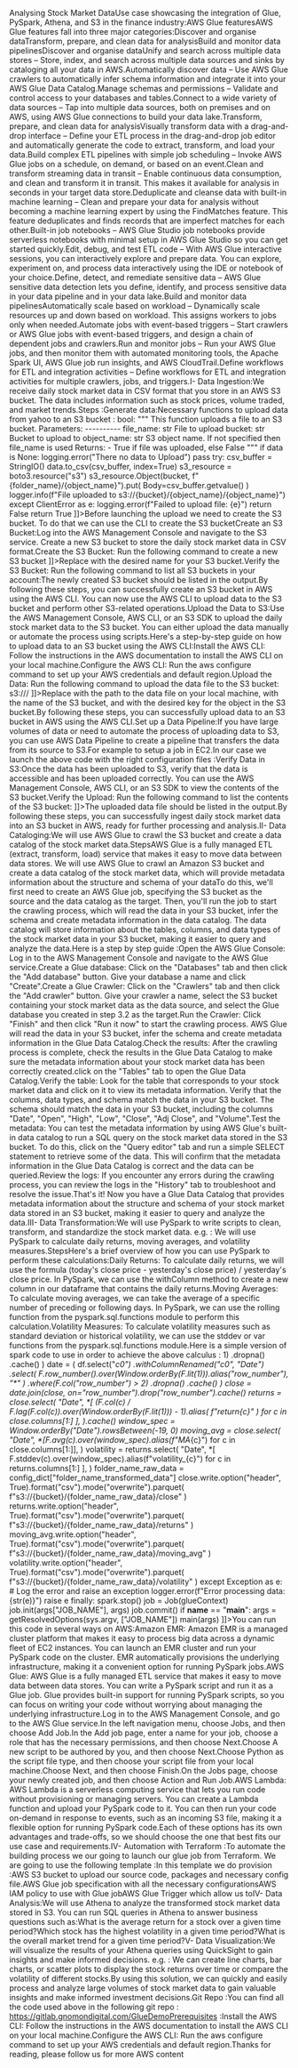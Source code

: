 Analysing Stock Market DataUse case showcasing the integration of Glue, PySpark, Athena, and S3 in the finance industry:AWS Glue featuresAWS Glue features fall into three major categories:Discover and organise dataTransform, prepare, and clean data for analysisBuild and monitor data pipelinesDiscover and organise dataUnify and search across multiple data stores – Store, index, and search across multiple data sources and sinks by cataloging all your data in AWS.Automatically discover data – Use AWS Glue crawlers to automatically infer schema information and integrate it into your AWS Glue Data Catalog.Manage schemas and permissions – Validate and control access to your databases and tables.Connect to a wide variety of data sources – Tap into multiple data sources, both on premises and on AWS, using AWS Glue connections to build your data lake.Transform, prepare, and clean data for analysisVisually transform data with a drag-and-drop interface – Define your ETL process in the drag-and-drop job editor and automatically generate the code to extract, transform, and load your data.Build complex ETL pipelines with simple job scheduling – Invoke AWS Glue jobs on a schedule, on demand, or based on an event.Clean and transform streaming data in transit – Enable continuous data consumption, and clean and transform it in transit. This makes it available for analysis in seconds in your target data store.Deduplicate and cleanse data with built-in machine learning – Clean and prepare your data for analysis without becoming a machine learning expert by using the FindMatches feature. This feature deduplicates and finds records that are imperfect matches for each other.Built-in job notebooks – AWS Glue Studio job notebooks provide serverless notebooks with minimal setup in AWS Glue Studio so you can get started quickly.Edit, debug, and test ETL code – With AWS Glue interactive sessions, you can interactively explore and prepare data. You can explore, experiment on, and process data interactively using the IDE or notebook of your choice.Define, detect, and remediate sensitive data – AWS Glue sensitive data detection lets you define, identify, and process sensitive data in your data pipeline and in your data lake.Build and monitor data pipelinesAutomatically scale based on workload – Dynamically scale resources up and down based on workload. This assigns workers to jobs only when needed.Automate jobs with event-based triggers – Start crawlers or AWS Glue jobs with event-based triggers, and design a chain of dependent jobs and crawlers.Run and monitor jobs – Run your AWS Glue jobs, and then monitor them with automated monitoring tools, the Apache Spark UI, AWS Glue job run insights, and AWS CloudTrail.Define workflows for ETL and integration activities – Define workflows for ETL and integration activities for multiple crawlers, jobs, and triggers.I- Data Ingestion:We receive daily stock market data in CSV format that you store in an AWS S3 bucket. The data includes information such as stock prices, volume traded, and market trends.Steps :Generate data:Necessary functions to upload data from yahoo to an S3 bucket : bool: """ This function uploads a file to an S3 bucket. Parameters: ---------- file_name: str File to upload bucket: str Bucket to upload to object_name: str S3 object name. If not specified then file_name is used Returns: - True if file was uploaded, else False """ if data is None: logging.error("There no data to Upload") pass try: csv_buffer = StringIO() data.to_csv(csv_buffer, index=True) s3_resource = boto3.resource("s3") s3_resource.Object(bucket, f"{folder_name}/{object_name}").put( Body=csv_buffer.getvalue() ) logger.info(f"File uploaded to s3://{bucket}/{object_name}/{object_name}") except ClientError as e: logging.error(f"Failed to upload file: {e}") return False return True ]]>Before launching the upload we need to create the S3 bucket. To do that we can use the CLI to create the S3 bucketCreate an S3 Bucket:Log into the AWS Management Console and navigate to the S3 service. Create a new S3 bucket to store the daily stock market data in CSV format.Create the S3 Bucket: Run the following command to create a new S3 bucket ]]>Replace with the desired name for your S3 bucket.Verify the S3 Bucket: Run the following command to list all S3 buckets in your account:The newly created S3 bucket should be listed in the output.By following these steps, you can successfully create an S3 bucket in AWS using the AWS CLI. You can now use the AWS CLI to upload data to the S3 bucket and perform other S3-related operations.Upload the Data to S3:Use the AWS Management Console, AWS CLI, or an S3 SDK to upload the daily stock market data to the S3 bucket. You can either upload the data manually or automate the process using scripts.Here's a step-by-step guide on how to upload data to an S3 bucket using the AWS CLI:Install the AWS CLI: Follow the instructions in the AWS documentation to install the AWS CLI on your local machine.Configure the AWS CLI: Run the aws configure command to set up your AWS credentials and default region.Upload the Data: Run the following command to upload the data file to the S3 bucket: s3:/// ]]>Replace with the path to the data file on your local machine, with the name of the S3 bucket, and with the desired key for the object in the S3 bucket.By following these steps, you can successfully upload data to an S3 bucket in AWS using the AWS CLI.Set up a Data Pipeline:If you have large volumes of data or need to automate the process of uploading data to S3, you can use AWS Data Pipeline to create a pipeline that transfers the data from its source to S3.For example to setup a job in EC2.In our case we launch the above code with the right configuration files :Verify Data in S3:Once the data has been uploaded to S3, verify that the data is accessible and has been uploaded correctly. You can use the AWS Management Console, AWS CLI, or an S3 SDK to view the contents of the S3 bucket.Verify the Upload: Run the following command to list the contents of the S3 bucket: ]]>The uploaded data file should be listed in the output.By following these steps, you can successfully ingest daily stock market data into an S3 bucket in AWS, ready for further processing and analysis.II- Data Cataloging:We will use AWS Glue to crawl the S3 bucket and create a data catalog of the stock market data.StepsAWS Glue is a fully managed ETL (extract, transform, load) service that makes it easy to move data between data stores. We will use AWS Glue to crawl an Amazon S3 bucket and create a data catalog of the stock market data, which will provide metadata information about the structure and schema of your dataTo do this, we'll first need to create an AWS Glue job, specifying the S3 bucket as the source and the data catalog as the target. Then, you'll run the job to start the crawling process, which will read the data in your S3 bucket, infer the schema and create metadata information in the data catalog. The data catalog will store information about the tables, columns, and data types of the stock market data in your S3 bucket, making it easier to query and analyze the data.Here is a step by step guide :Open the AWS Glue Console: Log in to the AWS Management Console and navigate to the AWS Glue service.Create a Glue database: Click on the "Databases" tab and then click the "Add database" button. Give your database a name and click "Create".Create a Glue Crawler: Click on the "Crawlers" tab and then click the "Add crawler" button. Give your crawler a name, select the S3 bucket containing your stock market data as the data source, and select the Glue database you created in step 3.2 as the target.Run the Crawler: Click "Finish" and then click "Run it now" to start the crawling process. AWS Glue will read the data in your S3 bucket, infer the schema and create metadata information in the Glue Data Catalog.Check the results: After the crawling process is complete, check the results in the Glue Data Catalog to make sure the metadata information about your stock market data has been correctly created.click on the "Tables" tab to open the Glue Data Catalog.Verify the table: Look for the table that corresponds to your stock market data and click on it to view its metadata information. Verify that the columns, data types, and schema match the data in your S3 bucket. The schema should match the data in your S3 bucket, including the columns "Date", "Open", "High", "Low", "Close", "Adj Close", and "Volume".Test the metadata: You can test the metadata information by using AWS Glue's built-in data catalog to run a SQL query on the stock market data stored in the S3 bucket. To do this, click on the "Query editor" tab and run a simple SELECT statement to retrieve some of the data. This will confirm that the metadata information in the Glue Data Catalog is correct and the data can be queried.Review the logs: If you encounter any errors during the crawling process, you can review the logs in the "History" tab to troubleshoot and resolve the issue.That's it! Now you have a Glue Data Catalog that provides metadata information about the structure and schema of your stock market data stored in an S3 bucket, making it easier to query and analyze the data.III- Data Transformation:We will use PySpark to write scripts to clean, transform, and standardize the stock market data. e.g. : We will use PySpark to calculate daily returns, moving averages, and volatility measures.StepsHere's a brief overview of how you can use PySpark to perform these calculations:Daily Returns: To calculate daily returns, we will use the formula (today's close price - yesterday's close price) / yesterday's close price. In PySpark, we can use the withColumn method to create a new column in our dataframe that contains the daily returns.Moving Averages: To calculate moving averages, we can take the average of a specific number of preceding or following days. In PySpark, we can use the rolling function from the pyspark.sql.functions module to perform this calculation.Volatility Measures: To calculate volatility measures such as standard deviation or historical volatility, we can use the stddev or var functions from the pyspark.sql.functions module.Here is a simple version of spark code to use in order to achieve the above calculus : 1) .dropna() .cache() ) date = ( df.select("_c0") .withColumnRenamed("_c0", "Date") .select( F.row_number().over(Window.orderBy(F.lit(1))).alias("row_number"), "*" ) .where(F.col("row_number") > 2) .dropna() .cache() ) close = date.join(close, on="row_number").drop("row_number").cache() returns = close.select( "Date", *[ (F.col(c) / F.lag(F.col(c)).over(Window.orderBy(F.lit(1))) - 1).alias( f"return_{c}" ) for c in close.columns[1:] ], ).cache() window_spec = Window.orderBy("Date").rowsBetween(-19, 0) moving_avg = close.select( "Date", *[F.avg(c).over(window_spec).alias(f"MA_{c}") for c in close.columns[1:]], ) volatility = returns.select( "Date", *[ F.stddev(c).over(window_spec).alias(f"volatility_{c}") for c in returns.columns[1:] ], ) folder_name_raw_data = config_dict["folder_name_transformed_data"] close.write.option("header", True).format("csv").mode("overwrite").parquet( f"s3://{bucket}/{folder_name_raw_data}/close" ) returns.write.option("header", True).format("csv").mode("overwrite").parquet( f"s3://{bucket}/{folder_name_raw_data}/returns" ) moving_avg.write.option("header", True).format("csv").mode("overwrite").parquet( f"s3://{bucket}/{folder_name_raw_data}/moving_avg" ) volatility.write.option("header", True).format("csv").mode("overwrite").parquet( f"s3://{bucket}/{folder_name_raw_data}/volatility" ) except Exception as e: # Log the error and raise an exception logger.error(f"Error processing data: {str(e)}") raise e finally: spark.stop() job = Job(glueContext) job.init(args["JOB_NAME"], args) job.commit() if __name__ == "__main__": args = getResolvedOptions(sys.argv, ["JOB_NAME"]) main(args) ]]>You can run this code in several ways on AWS:Amazon EMR: Amazon EMR is a managed cluster platform that makes it easy to process big data across a dynamic fleet of EC2 instances. You can launch an EMR cluster and run your PySpark code on the cluster. EMR automatically provisions the underlying infrastructure, making it a convenient option for running PySpark jobs.AWS Glue: AWS Glue is a fully managed ETL service that makes it easy to move data between data stores. You can write a PySpark script and run it as a Glue job. Glue provides built-in support for running PySpark scripts, so you can focus on writing your code without worrying about managing the underlying infrastructure.Log in to the AWS Management Console, and go to the AWS Glue service.In the left navigation menu, choose Jobs, and then choose Add Job.In the Add job page, enter a name for your job, choose a role that has the necessary permissions, and then choose Next.Choose A new script to be authored by you, and then choose Next.Choose Python as the script file type, and then choose your script file from your local machine.Choose Next, and then choose Finish.On the Jobs page, choose your newly created job, and then choose Action and Run Job.AWS Lambda: AWS Lambda is a serverless computing service that lets you run code without provisioning or managing servers. You can create a Lambda function and upload your PySpark code to it. You can then run your code on-demand in response to events, such as an incoming S3 file, making it a flexible option for running PySpark code.Each of these options has its own advantages and trade-offs, so we should choose the one that best fits our use case and requirements.IV- Automation with Terraform :To automate the building process we our going to launch our glue job from Terraform. We are going to use the following template :In this template we do provision :AWS S3 bucket to upload our source code, packages and necessary config file.AWS Glue job specification with all the necessary configurationsAWS IAM policy to use with Glue jobAWS Glue Trigger which allow us toIV- Data Analysis:We will use Athena to analyze the transformed stock market data stored in S3. You can run SQL queries in Athena to answer business questions such as:What is the average return for a stock over a given time period?Which stock has the highest volatility in a given time period?What is the overall market trend for a given time period?V- Data Visualization:We will visualize the results of your Athena queries using QuickSight to gain insights and make informed decisions. e.g. : We can create line charts, bar charts, or scatter plots to display the stock returns over time or compare the volatility of different stocks.By using this solution, we can quickly and easily process and analyze large volumes of stock market data to gain valuable insights and make informed investment decisions.Git Repo :You can find all the code used above in the following git repo : https://gitlab.gnomondigital.com/GlueDemoPrerequisites :Install the AWS CLI: Follow the instructions in the AWS documentation to install the AWS CLI on your local machine.Configure the AWS CLI: Run the aws configure command to set up your AWS credentials and default region.Thanks for reading, please follow us for more AWS content